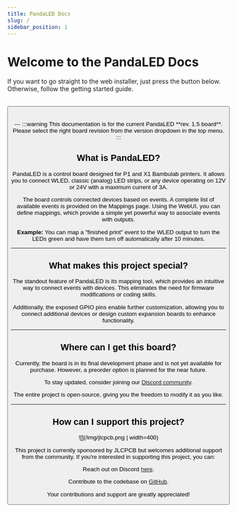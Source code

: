 ```yaml
---
title: PandaLED Docs
slug: /
sidebar_position: 1
---
```


# Welcome to the PandaLED Docs
If you want to go straight to the web installer, just press the button below. 
Otherwise, follow the getting started guide.

<br/>
<Button label="Web installer" size="lg" link="https://derdeno.github.io/PandaLED/web-installer.html" />
<br/><br/>
---
:::warning
This documentation is for the current PandaLED **rev. 1.5 board**.<br/>
Please select the right board revision from the version dropdown in the top menu.
:::

## What is PandaLED?
PandaLED is a control board designed for P1 and X1 Bambulab printers. It allows you to connect WLED, classic (analog) LED strips, or any device operating on 12V or 24V with a maximum current of 3A.

The board controls connected devices based on events. A complete list of available events is provided on the Mappings page. Using the WebUI, you can define mappings, which provide a simple yet powerful way to associate events with outputs.

**Example:**
You can map a "finished print" event to the WLED output to turn the LEDs green and have them turn off automatically after 10 minutes.
* * *

## What makes this project special?
The standout feature of PandaLED is its mapping tool, which provides an intuitive way to connect events with devices. This eliminates the need for firmware modifications or coding skills.

Additionally, the exposed GPIO pins enable further customization, allowing you to connect additional devices or design custom expansion boards to enhance functionality.
* * *

## Where can I get this board?
Currently, the board is in its final development phase and is not yet available for purchase. However, a preorder option is planned for the near future.

To stay updated, consider joining our [Discord community](https://discord.gg/8VhnsCXKun).

The entire project is open-source, giving you the freedom to modify it as you like.
* * *


## How can I support this project?
![](/img/jlcpcb.png | width=400)

This project is currently sponsored by JLCPCB but welcomes additional support from the community. If you're interested in supporting this project, you can:

Reach out on Discord [here](https://discord.gg/8VhnsCXKun).

Contribute to the codebase on [GitHub](https://github.com/derDeno/PandaLED).

Your contributions and support are greatly appreciated!